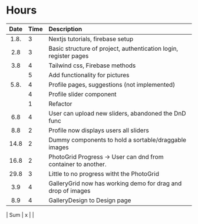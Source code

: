 # Hours

| Date | Time | Description                                                      |
| :--: | :--- | :--------------------------------------------------------------- |
| 1.8. | 3    | Nextjs tutorials, firebase setup                                 |
| 2.8  | 3    | Basic structure of project, authentication login, register pages |
| 3.8  | 4    | Tailwind css, Firebase methods                                   |
|      | 5    | Add functionality for pictures                                   |
| 5.8. | 4    | Profile pages, suggestions (not implemented)                     |
|      | 4    | Profile slider component                                         |
|      | 1    | Refactor                                                         |
| 6.8  | 4    | User can upload new sliders, abandoned the DnD func              |
| 8.8  | 2    | Profile now displays users all sliders                           |
| 14.8 | 2    | Dummy components to hold a sortable/draggable images             |
| 16.8 | 2    | PhotoGrid Progress -> User can dnd from container to another.    |
| 29.8 | 3    | Little to no progress witht the PhotoGrid                        |
| 3.9  | 4    | GalleryGrid now has working demo for drag and drop of images     |
| 8.9  | 4    | GalleryDesign to Design page                                     |

| Sum | x | |
